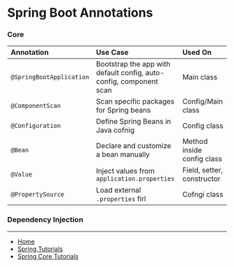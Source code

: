 # Spring Boot Annotations

### Core 

|Annotation|Use Case|Used On|
|:-------|:-------|:-------|
|`@SpringBootApplication`|Bootstrap the app with default config, auto-config, component scan|Main class|
|`@ComponentScan`|Scan specific packages for Spring beans|Config/Main class|
|`@Configuration`|Define Spring Beans in Java cofnig|Config class|
|`@Bean`|Declare and customize a bean manually|Method inside config class|
|`@Value`|Inject values from `application.properties`|Field, setter, constructor|
|`@PropertySource`|Load external `.properties` firl|Cofngi class|

### Dependency Injection


---

- [Home](./../../../README.md)
- [Spring Tutorials](./../../tutorials.md)
- [Spring Core Tutorials](./../core.md)